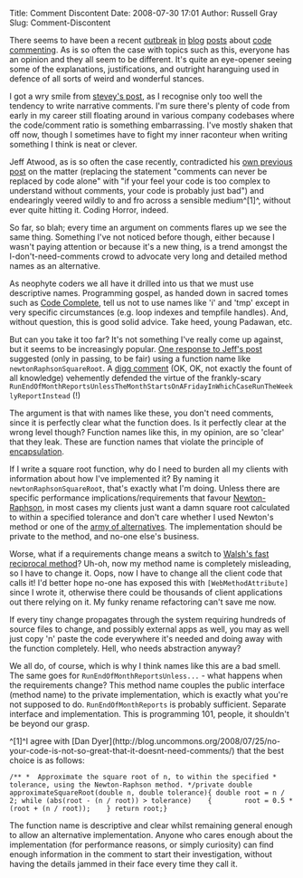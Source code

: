 Title: Comment Discontent
Date: 2008-07-30 17:01
Author: Russell Gray
Slug: Comment-Discontent

There seems to have been a recent
[outbreak](http://blog.uncommons.org/2008/07/25/no-your-code-is-not-so-great-that-it-doesnt-need-comments/)
[in](http://www.carlcrowder.com/blog/?p=34)
[blog](http://www.codinghorror.com/blog/archives/001150.html)
[posts](http://steve-yegge.blogspot.com/2008/02/portrait-of-n00b.html)
about [code
commenting](http://en.wikipedia.org/wiki/Comment_(computer_programming)).
As is so often the case with topics such as this, everyone has an
opinion and they all seem to be different. It's quite an eye-opener
seeing some of the explanations, justifications, and outright haranguing
used in defence of all sorts of weird and wonderful stances.

I got a wry smile from [stevey's
post](http://steve-yegge.blogspot.com/2008/02/portrait-of-n00b.html), as
I recognise only too well the tendency to write narrative comments. I'm
sure there's plenty of code from early in my career still floating
around in various company codebases where the code/comment ratio is
something embarrassing. I've mostly shaken that off now, though I
sometimes have to fight my inner raconteur when writing something I
think is neat or clever.

Jeff Atwood, as is so often the case recently, contradicted his [own
previous post](http://www.codinghorror.com/blog/archives/000749.html) on
the matter (replacing the statement "comments can never be replaced by
code alone" with "if your feel your code is too complex to understand
without comments, your code is probably just bad") and endearingly
veered wildly to and fro across a sensible medium^[1]^, without ever
quite hitting it. Coding Horror, indeed.

So far, so blah; every time an argument on comments flares up we see the
same thing. Something I've not noticed before though, either because I
wasn't paying attention or because it's a new thing, is a trend amongst
the I-don't-need-comments crowd to advocate very long and detailed
method names as an alternative.

As neophyte coders we all have it drilled into us that we must use
descriptive names. Programming gospel, as handed down in sacred tomes
such as [Code
Complete](http://www.amazon.co.uk/Code-Complete-Practical-Handbook-Construction/dp/1556154844),
tell us not to use names like 'i' and 'tmp' except in very specific
circumstances (e.g. loop indexes and tempfile handles). And, without
question, this is good solid advice. Take heed, young Padawan, etc.

But can you take it too far? It's not something I've really come up
against, but it seems to be increasingly popular. [One response to
Jeff's
post](http://blog.uncommons.org/2008/07/25/no-your-code-is-not-so-great-that-it-doesnt-need-comments/)
suggested (only in passing, to be fair) using a function name like
`newtonRaphsonSquareRoot`. A [digg
comment](http://digg.com/programming/No_your_code_is_not_so_great_that_it_doesn_t_need_comments)
(OK, OK, not exactly the fount of all knowledge) vehemently defended the
virtue of the frankly-scary
`RunEndOfMonthReportsUnlessTheMonthStartsOnAFridayInWhichCaseRunTheWeeklyReportInstead`
(!)

The argument is that with names like these, you don't need comments,
since it is perfectly clear what the function does. Is it perfectly
clear at the wrong level though? Function names like this, in my
opinion, are so 'clear' that they leak. These are function names that
violate the principle of
[encapsulation](http://en.wikipedia.org/wiki/Encapsulation_(classes_-_computers)).

If I write a square root function, why do I need to burden all my
clients with information about how I've implemented it? By naming it
`newtonRaphsonSquareRoot`, that's exactly what I'm doing. Unless there
are specific performance implications/requirements that favour
[Newton-Raphson](http://en.wikipedia.org/wiki/Newton%27s_method), in
most cases my clients just want a damn square root calculated to within
a specified tolerance and don't care whether I used Newton's method or
one of the [army of
alternatives](http://en.wikipedia.org/wiki/Methods_of_computing_square_roots).
The implementation should be private to the method, and no-one else's
business.

Worse, what if a requirements change means a switch to [Walsh's fast
reciprocal
method](http://en.wikipedia.org/wiki/Methods_of_computing_square_roots#Reciprocal_of_the_square_root)?
Uh-oh, now my method name is completely misleading, so I have to change
it. Oops, now I have to change all the client code that calls it! I'd
better hope no-one has exposed this with `[WebMethodAttribute]` since I
wrote it, otherwise there could be thousands of client applications out
there relying on it. My funky rename refactoring can't save me now.

If every tiny change propagates through the system requiring hundreds of
source files to change, and possibly external apps as well, you may as
well just copy 'n' paste the code everywhere it's needed and doing away
with the function completely. Hell, who needs abstraction anyway?

We all do, of course, which is why I think names like this are a bad
smell. The same goes for `RunEndOfMonthReportsUnless...` - what happens
when the requirements change? This method name couples the public
interface (method name) to the private implementation, which is exactly
what you're not supposed to do. `RunEndOfMonthReports` is probably
sufficient. Separate interface and implementation. This is programming
101, people, it shouldn't be beyond our grasp.

<p>
^[1]^I agree with [Dan
Dyer](http://blog.uncommons.org/2008/07/25/no-your-code-is-not-so-great-that-it-doesnt-need-comments/)
that the best choice is as follows:

    /** *  Approximate the square root of n, to within the specified *  tolerance, using the Newton-Raphson method. */private double approximateSquareRoot(double n, double tolerance){ double root = n / 2; while (abs(root - (n / root)) > tolerance)    {        root = 0.5 * (root + (n / root));    } return root;}

The function name is descriptive and clear whilst remaining general
enough to allow an alternative implementation. Anyone who cares enough
about the implementation (for performance reasons, or simply curiosity)
can find enough information in the comment to start their investigation,
without having the details jammed in their face every time they call it.
